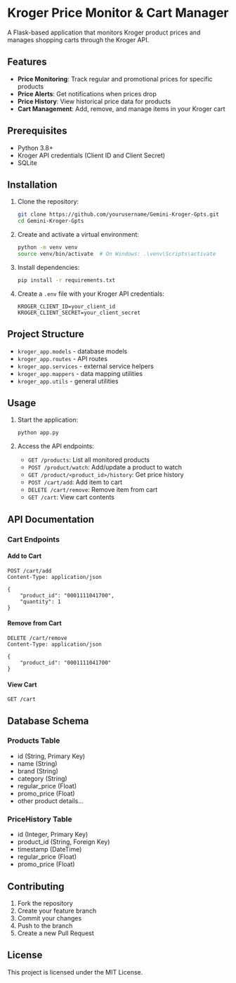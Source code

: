 # Kroger Price Monitor & Cart Manager

A Flask-based application that monitors Kroger product prices and manages shopping carts through the Kroger API.

## Features

- **Price Monitoring**: Track regular and promotional prices for specific products
- **Price Alerts**: Get notifications when prices drop
- **Price History**: View historical price data for products
- **Cart Management**: Add, remove, and manage items in your Kroger cart

## Prerequisites

- Python 3.8+
- Kroger API credentials (Client ID and Client Secret)
- SQLite

## Installation

1. Clone the repository:
   ```bash
   git clone https://github.com/yourusername/Gemini-Kroger-Gpts.git
   cd Gemini-Kroger-Gpts
   ```

2. Create and activate a virtual environment:
   ```bash
   python -m venv venv
   source venv/bin/activate  # On Windows: .\venv\Scripts\activate
   ```

3. Install dependencies:
   ```bash
   pip install -r requirements.txt
   ```

4. Create a `.env` file with your Kroger API credentials:
   ```env
   KROGER_CLIENT_ID=your_client_id
   KROGER_CLIENT_SECRET=your_client_secret
   ```

## Project Structure

- `kroger_app.models` - database models
- `kroger_app.routes` - API routes
- `kroger_app.services` - external service helpers
- `kroger_app.mappers` - data mapping utilities
- `kroger_app.utils` - general utilities

## Usage

1. Start the application:
   ```bash
   python app.py
   ```

2. Access the API endpoints:
   - `GET /products`: List all monitored products
   - `POST /product/watch`: Add/update a product to watch
   - `GET /product/<product_id>/history`: Get price history
   - `POST /cart/add`: Add item to cart
   - `DELETE /cart/remove`: Remove item from cart
   - `GET /cart`: View cart contents

## API Documentation

### Cart Endpoints

#### Add to Cart
```http
POST /cart/add
Content-Type: application/json

{
    "product_id": "0001111041700",
    "quantity": 1
}
```

#### Remove from Cart
```http
DELETE /cart/remove
Content-Type: application/json

{
    "product_id": "0001111041700"
}
```

#### View Cart
```http
GET /cart
```

## Database Schema

### Products Table
- id (String, Primary Key)
- name (String)
- brand (String)
- category (String)
- regular_price (Float)
- promo_price (Float)
- other product details...

### PriceHistory Table
- id (Integer, Primary Key)
- product_id (String, Foreign Key)
- timestamp (DateTime)
- regular_price (Float)
- promo_price (Float)

## Contributing

1. Fork the repository
2. Create your feature branch
3. Commit your changes
4. Push to the branch
5. Create a new Pull Request

## License

This project is licensed under the MIT License.
